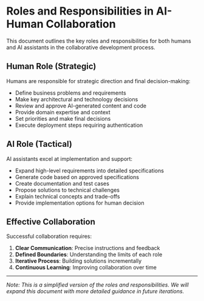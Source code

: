 # Roles and Responsibilities in AI-Human Collaboration

This document outlines the key roles and responsibilities for both humans and AI assistants in the collaborative development process.

## Human Role (Strategic)

Humans are responsible for strategic direction and final decision-making:

- Define business problems and requirements
- Make key architectural and technology decisions
- Review and approve AI-generated content and code
- Provide domain expertise and context
- Set priorities and make final decisions
- Execute deployment steps requiring authentication

## AI Role (Tactical)

AI assistants excel at implementation and support:

- Expand high-level requirements into detailed specifications
- Generate code based on approved specifications
- Create documentation and test cases
- Propose solutions to technical challenges
- Explain technical concepts and trade-offs
- Provide implementation options for human decision

## Effective Collaboration

Successful collaboration requires:

1. **Clear Communication**: Precise instructions and feedback
2. **Defined Boundaries**: Understanding the limits of each role
3. **Iterative Process**: Building solutions incrementally
4. **Continuous Learning**: Improving collaboration over time

---

*Note: This is a simplified version of the roles and responsibilities. We will expand this document with more detailed guidance in future iterations.*

